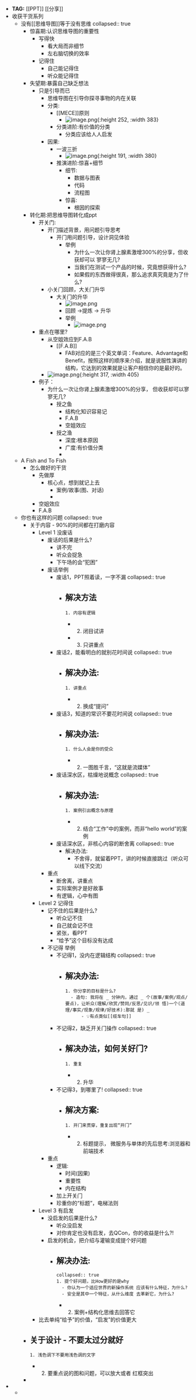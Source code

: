 - **TAG:** [[PPT]] [[分享]]
- 收获干货系列
	- 没有[[思维导图]]等于没有思维
	  collapsed:: true
		- 惊喜期:认识思维导图的重要性
			- 写得快
				- 看大局⽽非细节
				- 左右脑切换的效率
			- 记得住
				- ⾃己能记得住
				- 听众能记得住
		- 失望期:暴露⾃己缺乏想法
			- 只是引导⽽已
				- 思维导图在引导你探寻事物的内在关联
				- 分类:
					- [[MECE]]原则
						- ![image.png](../assets/image_1636884828810_0.png){:height 252, :width 383}
					- 分类进阶:有价值的分类
						- 分类应该给⼈人启发
				- 因果:
					- ⼀波三折
						- ![image.png](../assets/image_1636884839435_0.png){:height 191, :width 380}
					- 推演进阶:惊喜+细节
						- 细节:
							- 数据与图表
							- 代码
							- 流程图
						- 惊喜:
							- 根因的探索
		- 转化期:把思维导图转化成ppt
			- 开关门:
				- 开⻔描述背景，用问题引导思考
					- 开⻔⽤问题引导，设计洞见体验
						- 举例
							- 为什么⼀次让你肾上腺素激增300%的分享，但收获却可以 寥寥⽆几?
							- 当我们在测试⼀个产品的时候，究竟想获得什么?
							- 如果假的东⻄做得很真，那么追求真究竟是为了什么?
				- ⼩关⻔回顾，⼤关⻔升华
					- ⼤关⻔的升华
						- ![image.png](../assets/image_1636885281383_0.png)
						- 回顾 ->提炼 -> 升华
						- 举例
							- ![image.png](../assets/image_1636885327026_0.png)
			- 重点在哪⾥?
				- 从空姐效应到F.A.B
					- [[F.A.B]]
						- FAB对应的是三个英文单词：Feature、Advantage和Benefit，按照这样的顺序来介绍，就是说服性演讲的结构，它达到的效果就是让客户相信你的是最好的。
				- ![image.png](../assets/image_1636885463175_0.png){:height 317, :width 405}
			- 例子：
				- 为什么⼀次让你肾上腺素激增300%的分享， 但收获却可以寥寥⽆几?
					- 授之⻥
						- 结构化知识容易记
						- F.A.B
						- 空姐效应
					- 授之渔
						- 深度:根本原因
						- ⼴度:有价值分类
						-
	- A Fish and To Fish
		- 怎么做好的干货
			- 先做厚
				- 核心点，想到就记上去
					- 案例/故事(图、对话)
					-
			- 空姐效应
			- F.A.B
	- 你也有这样的问题
	  collapsed:: true
		- 关于内容 - 90%的时间都在打磨内容
			- Level 1 没废话
				- 废话的后果是什么?
					- 讲不完
					- 听众会捉急
					- 下午场的会“犯困”
				- 废话举例
					- 废话1，PPT照着读，一字不漏
					  collapsed:: true
						- 解决方法
							-
							  1. 内容有逻辑
							-
							  2. 闭目试讲
							-
							  3. 只讲重点
					- 废话2，能看明白的就别花时间说
					  collapsed:: true
						- 解决办法:
							-
							  1. 讲重点
							-
							  2. 换成“提问”
					- 废话3，知道的常识不要花时间说
					  collapsed:: true
						- 解决办法:
							-
							  1. 什么人会是你的受众
							-
							  2. 一图胜千言，“这就是流媒体”
					- 废话深水区，枯燥地说概念
					  collapsed:: true
						- 解决办法:
							-
							  1. 案例引出概念与原理
							-
							  2. 结合“工作”中的案例，而非“hello world”的案例
					- 废话深水区，非核心内容的断舍离
					  collapsed:: true
						- 解决办法:
							- 不舍得，就留着PPT，讲的时候直接跳过（听众可以线下交流）
				- 重点
					- 断舍离，讲重点
					- 实际案例才是好故事
					- 有逻辑，心中有图
			- Level 2 记得住
				- 记不住的后果是什么?
					- 听众记不住
					- 自己就会记不住
					- 紧张，看PPT
					- “给予”这个目标没有达成
				- 不记得 举例
					- 不记得1，没内在逻辑结构
					  collapsed:: true
						- 解决办法:
							-
							  1. 你分享的目标是什么?
								- 造句: 我将在 _ 分钟内，通过 _ 个(故事/案例/观点/ 要点)，让听众(理解/欣赏/赞同/反思/⻅识/领 悟)一个(道理/事实/现象/规律/好技术):那就 是) _
									- 💡有点类似[[缆车句]]
					- 不记得2，缺乏开关⻔操作
					  collapsed:: true
						- 解决办法，如何关好⻔?
							-
							  1. 重复
							-
							  2. 升华
					- 不记得3，到哪里了!
					  collapsed:: true
						- 解决方案:
							-
							  1. 开⻔来贯穿，重复出现“开⻔”
							-
							  2. 标题提示， 微服务与单体的先后思考:浏览器和前端技术
				- 重点
					- 逻辑:
						- 时间(因果)
						- 重要性
						- 内在结构
					- 加上开关⻔
					- 珍重你的“标题”，电梯法则
			- Level 3 有启发
				- 没启发的后果是什么?
					- 听众没启发
					- 对你肯定也没有启发，去QCon，你的收益是什么?!
				- 启发的机会，把介绍与灌输变成提个好问题
					- 解决办法:
						-
						  collapsed:: true
						  1. 提个好问题，比How更好的是why
							- 你认为一个适应世界的新操作系统 应该有什么特征，为什么?
							- 安全是其中一个特征，从什么维度 去革新它，为什么?
						-
						  2. 案例+结构化思维去回答它
			- 比去单纯“给予”的价值，“启发”的价值更大
		- 关于设计 - 不要太过分就好
			-
			  1. 浅色调下不要用浅色调的文字
			-
			  2. 要重点说的图和问题，可以放大或者 红框突出
		-
-
	-